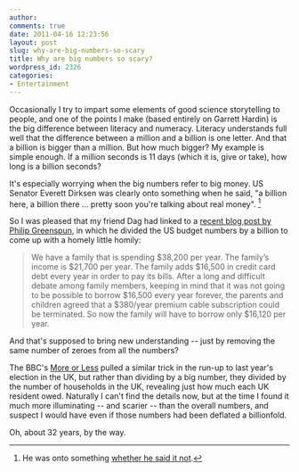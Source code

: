 ```yaml
---
author:
comments: true
date: 2011-04-16 12:23:56
layout: post
slug: why-are-big-numbers-so-scary
title: Why are big numbers so scary?
wordpress_id: 2326
categories:
- Entertainment
---
```


Occasionally I try to impart some elements of good science storytelling to people, and one of the points I make (based entirely on Garrett Hardin) is the big difference between literacy and numeracy. Literacy understands full well that the difference between a million and a billion is one letter. And that a billion is bigger than a million. But how much bigger? My example is simple enough. If a million seconds is 11 days (which it is, give or take), how long is a billion seconds?

It's especially worrying when the big numbers refer to big money. US Senator Everett Dirksen was clearly onto something when he said, "a billion here, a billion there ... pretty soon you're talking about real money". [^fn1]
[^fn1]: He was onto something [whether he said it not](http://www.dirksencenter.org/print_emd_billionhere.htm). 


So I was pleased that my friend Dag had linked to a [recent blog post by Philip Greenspun](http://blogs.law.harvard.edu/philg/2011/04/10/understanding-congresss-solution-to-the-federal-deficit-problem/), in which he divided the US budget numbers by a billion to come up with a homely little homily:


> We have a family that is spending $38,200 per year. The family’s income is $21,700 per year. The family adds $16,500 in credit card debt every year in order to pay its bills. After a long and difficult debate among family members, keeping in mind that it was not going to be possible to borrow $16,500 every year forever, the parents and children agreed that a $380/year premium cable subscription could be terminated. So now the family will have to borrow only $16,120 per year.


And that's supposed to bring new understanding -- just by removing the same number of zeroes from all the numbers? 

The BBC's [More or Less](http://www.bbc.co.uk/programmes/b006qshd) pulled a similar trick in the run-up to last year's election in the UK, but rather than dividing by a big number, they divided by the number of households in the UK, revealing just how much each UK resident owed. Naturally I can't find the details now, but at the time I found it much more illuminating -- and scarier -- than the overall numbers, and suspect I would have even if those numbers had been deflated a billionfold.

Oh, about 32 years, by the way.
